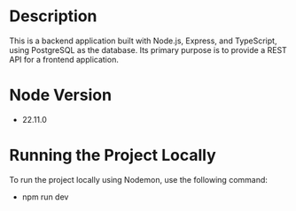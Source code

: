 # Description

This is a backend application built with Node.js, Express, and TypeScript, using PostgreSQL as the database. Its primary purpose is to provide a REST API for a frontend application.

# Node Version

- 22.11.0

# Running the Project Locally

To run the project locally using Nodemon, use the following command:

- npm run dev
